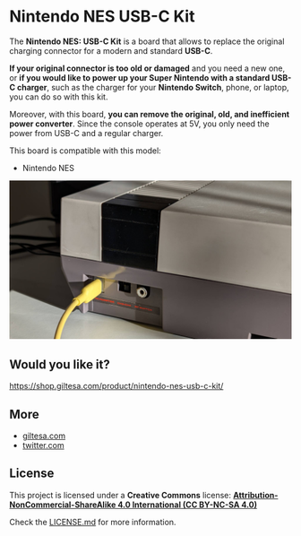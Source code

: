 # Nintendo NES USB-C Kit

The **Nintendo NES: USB-C Kit** is a board that allows to replace the original charging connector for a modern and standard **USB-C**.

**If your original connector is too old or damaged** and you need a new one, or **if you would like to power up your Super Nintendo with a standard USB-C charger**, such as the charger for your **Nintendo Switch**, phone, or laptop, you can do so with this kit.

Moreover, with this board, **you can remove the original, old, and inefficient power converter**. Since the console operates at 5V, you only need the power from USB-C and a regular charger.

This board is compatible with this model:

*   Nintendo NES

![Nintendo-NES-USB-C](https://raw.githubusercontent.com/giltesa/Nintendo-NES-USB-C-Kit/master/4.%20Photos/NES-USB-C-KIT_v1.0_3.jpg)


## Would you like it?

https://shop.giltesa.com/product/nintendo-nes-usb-c-kit/


## More

- [giltesa.com](https://giltesa.com "giltesa.com")
- [twitter.com](https://twitter.com/giltesa "twitter.com")


## License

This project is licensed under a **Creative Commons** license:
**[Attribution-NonCommercial-ShareAlike 4.0 International (CC BY-NC-SA 4.0) ](https://creativecommons.org/licenses/by-nc-sa/4.0/)**

Check the [LICENSE.md](LICENSE.md) for more information.